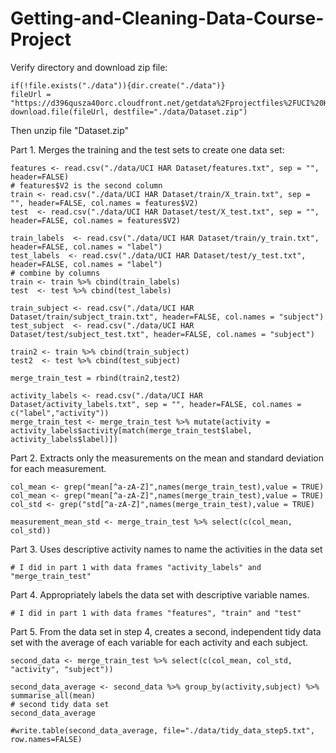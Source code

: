 # Getting-and-Cleaning-Data-Course-Project

Verify directory and download zip file:

    if(!file.exists("./data")){dir.create("./data")}
    fileUrl = "https://d396qusza40orc.cloudfront.net/getdata%2Fprojectfiles%2FUCI%20HAR%20Dataset.zip"
    download.file(fileUrl, destfile="./data/Dataset.zip")

Then unzip file "Dataset.zip"

Part 1. Merges the training and the test sets to create one data set:

    features <- read.csv("./data/UCI HAR Dataset/features.txt", sep = "", header=FALSE)
    # features$V2 is the second column
    train <- read.csv("./data/UCI HAR Dataset/train/X_train.txt", sep = "", header=FALSE, col.names = features$V2)
    test  <- read.csv("./data/UCI HAR Dataset/test/X_test.txt", sep = "", header=FALSE, col.names = features$V2)

    train_labels  <- read.csv("./data/UCI HAR Dataset/train/y_train.txt", header=FALSE, col.names = "label")
    test_labels  <- read.csv("./data/UCI HAR Dataset/test/y_test.txt", header=FALSE, col.names = "label")
    # combine by columns
    train <- train %>% cbind(train_labels)
    test  <- test %>% cbind(test_labels)

    train_subject <- read.csv("./data/UCI HAR Dataset/train/subject_train.txt", header=FALSE, col.names = "subject")
    test_subject  <- read.csv("./data/UCI HAR Dataset/test/subject_test.txt", header=FALSE, col.names = "subject")

    train2 <- train %>% cbind(train_subject)
    test2  <- test %>% cbind(test_subject)

    merge_train_test = rbind(train2,test2)

    activity_labels <- read.csv("./data/UCI HAR Dataset/activity_labels.txt", sep = "", header=FALSE, col.names = c("label","activity"))
    merge_train_test <- merge_train_test %>% mutate(activity = activity_labels$activity[match(merge_train_test$label, activity_labels$label)])

Part 2. Extracts only the measurements on the mean and standard deviation for each measurement.

    col_mean <- grep("mean[^a-zA-Z]",names(merge_train_test),value = TRUE)
    col_mean <- grep("mean[^a-zA-Z]",names(merge_train_test),value = TRUE)
    col_std <- grep("std[^a-zA-Z]",names(merge_train_test),value = TRUE)

    measurement_mean_std <- merge_train_test %>% select(c(col_mean, col_std))

Part 3. Uses descriptive activity names to name the activities in the data set

    # I did in part 1 with data frames "activity_labels" and "merge_train_test"

Part 4. Appropriately labels the data set with descriptive variable names.

    # I did in part 1 with data frames "features", "train" and "test"

Part 5. From the data set in step 4, creates a second, independent tidy data set with the average of each variable for each activity and each subject.

    second_data <- merge_train_test %>% select(c(col_mean, col_std, "activity", "subject"))

    second_data_average <- second_data %>% group_by(activity,subject) %>% summarise_all(mean)
    # second tidy data set
    second_data_average

    #write.table(second_data_average, file="./data/tidy_data_step5.txt", row.names=FALSE)
